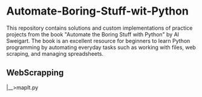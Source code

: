# Automate-Boring-Stuff-wit-Python
This repository contains solutions and custom implementations of practice projects from the book "Automate the Boring Stuff with Python" by Al Sweigart. The book is an excellent resource for beginners to learn Python programming by automating everyday tasks such as working with files, web scraping, and managing spreadsheets.


## WebScrapping
|__>mapIt.py

